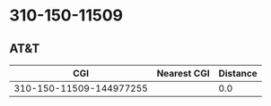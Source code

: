 # 310-150-11509
## AT&T


| CGI | Nearest CGI | Distance |
|-----|-------------|----------|
| 310-150-11509-144977255 |  | 0.0 |
